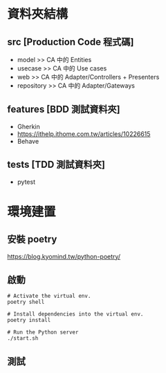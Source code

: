 
# 資料夾結構

## src [Production Code 程式碼]

* model         >> CA 中的 Entities
* usecase       >> CA 中的 Use cases
* web           >> CA 中的 Adapter/Controllers + Presenters
* repository    >> CA 中的 Adapter/Gateways

## features [BDD 測試資料夾]

* Gherkin
* https://ithelp.ithome.com.tw/articles/10226615
* Behave

## tests [TDD 測試資料夾]

* pytest

# 環境建置

## 安裝 poetry
https://blog.kyomind.tw/python-poetry/

## 啟動
```shell
# Activate the virtual env.
poetry shell

# Install dependencies into the virtual env.
poetry install

# Run the Python server
./start.sh
```

## 測試
```
```


